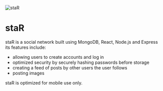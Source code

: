 ![staR](https://i.imgur.com/S2Fiv0z.jpg)


# staR

staR is a social network built using MongoDB, React, Node.js and Express
its features include:
 - allowing users to create accounts and log in
 - optimized security by securely hashing passwords before storage
 - creating a feed of posts by other users the user follows
 - posting images
 
 staR is optimized for mobile use only.
